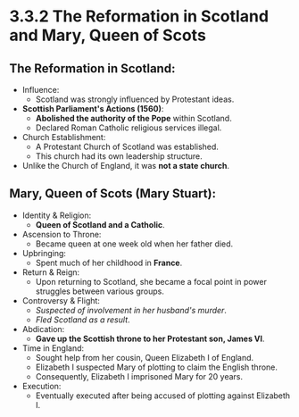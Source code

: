 # 3.3.2 The Reformation in Scotland and Mary, Queen of Scots

## The Reformation in Scotland:

- Influence:
    - Scotland was strongly influenced by Protestant ideas.
- **Scottish Parliament's Actions (1560)**:
    - **Abolished the authority of the Pope** within Scotland.
    - Declared Roman Catholic religious services illegal.
- Church Establishment:
    - A Protestant Church of Scotland was established.
    - This church had its own leadership structure.
- Unlike the Church of England, it was **not a state church**.

## Mary, Queen of Scots (Mary Stuart):

- Identity & Religion:
    - **Queen of Scotland and a Catholic**.
- Ascension to Throne:
    - Became queen at one week old when her father died.
- Upbringing:
    - Spent much of her childhood in **France**.
- Return & Reign:
    - Upon returning to Scotland, she became a focal point in power struggles between various groups.
- Controversy & Flight:
    - *Suspected of involvement in her husband's murder*.
    - *Fled Scotland as a result*.
- Abdication:
    - **Gave up the Scottish throne to her Protestant son, James VI**.
- Time in England:
    - Sought help from her cousin, Queen Elizabeth I of England.
    - Elizabeth I suspected Mary of plotting to claim the English throne.
    - Consequently, Elizabeth I imprisoned Mary for 20 years.
- Execution:
    - Eventually executed after being accused of plotting against Elizabeth I.